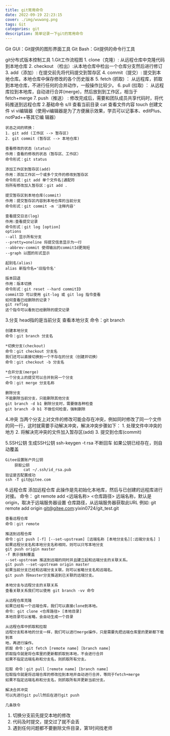 ```yaml
---
title: git常用命令
date: 2022-09-19 22:23:15
cover: ./img/wuwang.png
tags: Git
categories: git
description: 简单记录一下git的常用命令
---
```






Git GUI：Git提供的图形界面工具
Git Bash：Git提供的命令行工具

git分布式版本控制工具
1.Git工作流程图
	1. clone（克隆）: 从远程仓库中克隆代码到本地仓库
	2. checkout （检出）:从本地仓库中检出一个仓库分支然后进行修订
	3. add（添加）: 在提交前先将代码提交到暂存区
	4. commit（提交）: 提交到本地仓库。本地仓库中保存修改的各个历史版本
	5. fetch (抓取) ： 从远程库，抓取到本地仓库，不进行任何的合并动作，一般操作比较少。
	6. pull (拉取) ： 从远程库拉到本地库，自动进行合并(merge)，然后放到到工作区，相当于
	fetch+merge
	7. push（推送） : 修改完成后，需要和团队成员共享代码时，将代码推送到远程仓库
2.基础命令
	s/ll 查看当前目录
	cat 查看文件内容
	touch 创建文件
	vi vi编辑器（使用vi编辑器是为了方便展示效果，学员可以记事本、editPlus、notPad++等其它编
	辑器）

	状态之间的转换：
	1. git add (工作区 --> 暂存区)
	2. git commit (暂存区 --> 本地仓库)
	
	查看修改的状态（status）
	作用：查看的修改的状态（暂存区、工作区）
	命令形式：git status
	
	添加工作区到暂存区(add)
	作用：添加工作区一个或多个文件的修改到暂存区
	命令形式：git add 单个文件名|通配符
	将所有修改加入暂存区：git add .
	
	提交暂存区到本地仓库(commit)
	作用：提交暂存区内容到本地仓库的当前分支
	命令形式：git commit -m '注释内容'
	
	查看提交日志(log)
	作用:查看提交记录
	命令形式：git log [option]
	options
	--all 显示所有分支
	--pretty=oneline 将提交信息显示为一行
	--abbrev-commit 使得输出的commitId更简短
	--graph 以图的形式显示
	
	起别名(alias)
	alias 新指令名='旧指令名'
	
	版本回退
	作用：版本切换
	命令形式：git reset --hard commitID
	commitID 可以使用 git-log 或 git log 指令查看
	如何查看已经删除的记录？
	git reflog
	这个指令可以看到已经删除的提交记录
3.分支
	head指的是当前分支
	查看本地分支
	命令：git branch

	创建本地分支
	命令：git branch 分支名
	
	*切换分支(checkout)
	命令：git checkout 分支名
	我们还可以直接切换到一个不存在的分支（创建并切换）
	命令：git checkout -b 分支名
	
	*合并分支(merge)
	一个分支上的提交可以合并到另一个分支
	命令：git merge 分支名称
	
	删除分支
	不能删除当前分支，只能删除其他分支
	git branch -d b1 删除分支时，需要做各种检查
	git branch -D b1 不做任何检查，强制删除

4.冲突
	当两个分支上对文件的修改可能会存在冲突，例如同时修改了同一个文件的同一行，这时就需要手动解决冲突，解决冲突步骤如下：
	1. 处理文件中冲突的地方
	2. 将解决完冲突的文件加入暂存区(add)
	3. 提交到仓库(commit)

5.SSH公钥
	生成SSH公钥
		ssh-keygen -t rsa
		不断回车
	如果公钥已经存在，则自动覆盖

	Gitee设置账户共公钥
		获取公钥
			cat ~/.ssh/id_rsa.pub
	验证是否配置成功
	ssh -T git@gitee.com

6.远程仓库
	添加远程仓库
	此操作是先初始化本地库，然后与已创建的远程库进行对接。
	命令： git remote add <远端名称> <仓库路径>
	远端名称，默认是origin，取决于远端服务器设置
	仓库路径，从远端服务器获取此URL
	例如: git remote add origin git@gitee.com:yixin0724/git_test.git

	查看远程仓库
	命令：git remote
	
	推送到远程仓库
	命令：git push [-f] [--set-upstream] [远端名称 [本地分支名][:远端分支名] ]
	如果远程分支名和本地分支名称相同，则可以只写本地分支
	git push origin master
	-f 表示强制覆盖
	--set-upstream 推送到远端的同时并且建立起和远端分支的关联关系。
	git push --set-upstream origin master
	如果当前分支已经和远端分支关联，则可以省略分支名和远端名。
	git push 将master分支推送到已关联的远端分支。
	
	本地分支与远程分支的关联关系
	查看关联关系我们可以使用 git branch -vv 命令
	
	从远程仓库克隆
	如果已经有一个远端仓库，我们可以直接clone到本地。
	命令: git clone <仓库路径> [本地目录]
	本地目录可以省略，会自动生成一个目录
	
	从远程仓库中抓取和拉取
	远程分支和本地的分支一样，我们可以进行merge操作，只是需要先把远端仓库里的更新都下载到本
	地，再进行操作。
	抓取 命令：git fetch [remote name] [branch name]
	抓取指令就是将仓库里的更新都抓取到本地，不会进行合并
	如果不指定远端名称和分支名，则抓取所有分支。
	
	拉取 命令：git pull [remote name] [branch name]
	拉取指令就是将远端仓库的修改拉到本地并自动进行合并，等同于fetch+merge
	如果不指定远端名称和分支名，则抓取所有并更新当前分支。
	
	解决合并冲突
	可以先进行git pull然后在进行git push
	
	几条铁令
1. 切换分支前先提交本地的修改
2. 代码及时提交，提交过了就不会丢
3. 遇到任何问题都不要删除文件目录，第1时间找老师
